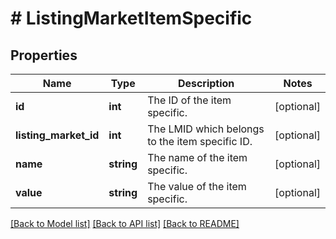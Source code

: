 # # ListingMarketItemSpecific

## Properties

Name | Type | Description | Notes
------------ | ------------- | ------------- | -------------
**id** | **int** | The ID of the item specific. | [optional] 
**listing_market_id** | **int** | The LMID which belongs to the item specific ID. | [optional] 
**name** | **string** | The name of the item specific. | [optional] 
**value** | **string** | The value of the item specific. | [optional] 

[[Back to Model list]](../../README.md#documentation-for-models) [[Back to API list]](../../README.md#documentation-for-api-endpoints) [[Back to README]](../../README.md)


